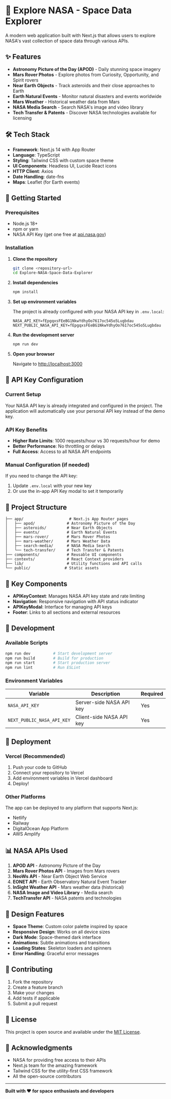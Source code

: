 # 🚀 Explore NASA - Space Data Explorer

A modern web application built with Next.js that allows users to explore NASA's vast collection of space data through various APIs.

## ✨ Features

- **Astronomy Picture of the Day (APOD)** - Daily stunning space imagery
- **Mars Rover Photos** - Explore photos from Curiosity, Opportunity, and Spirit rovers
- **Near Earth Objects** - Track asteroids and their close approaches to Earth
- **Earth Natural Events** - Monitor natural disasters and events worldwide
- **Mars Weather** - Historical weather data from Mars
- **NASA Media Search** - Search NASA's image and video library
- **Tech Transfer & Patents** - Discover NASA technologies available for licensing

## 🛠️ Tech Stack

- **Framework**: Next.js 14 with App Router
- **Language**: TypeScript
- **Styling**: Tailwind CSS with custom space theme
- **UI Components**: Headless UI, Lucide React icons
- **HTTP Client**: Axios
- **Date Handling**: date-fns
- **Maps**: Leaflet (for Earth events)

## 🚀 Getting Started

### Prerequisites

- Node.js 18+ 
- npm or yarn
- NASA API Key (get one free at [api.nasa.gov](https://api.nasa.gov/))

### Installation

1. **Clone the repository**
   ```bash
   git clone <repository-url>
   cd Explore-NASA-Space-Data-Explorer
   ```

2. **Install dependencies**
   ```bash
   npm install
   ```

3. **Set up environment variables**
   
   The project is already configured with your NASA API key in `.env.local`:
   ```env
   NASA_API_KEY=fEpgqxsFEeBG1NkwYdhyOo7617oc545o5Lugbdau
   NEXT_PUBLIC_NASA_API_KEY=fEpgqxsFEeBG1NkwYdhyOo7617oc545o5Lugbdau
   ```

4. **Run the development server**
   ```bash
   npm run dev
   ```

5. **Open your browser**
   
   Navigate to [http://localhost:3000](http://localhost:3000)

## 🔑 API Key Configuration

### Current Setup
Your NASA API key is already integrated and configured in the project. The application will automatically use your personal API key instead of the demo key.

### API Key Benefits
- **Higher Rate Limits**: 1000 requests/hour vs 30 requests/hour for demo
- **Better Performance**: No throttling or delays
- **Full Access**: Access to all NASA API endpoints

### Manual Configuration (if needed)
If you need to change the API key:

1. Update `.env.local` with your new key
2. Or use the in-app API Key modal to set it temporarily

## 📁 Project Structure

```
├── app/                    # Next.js App Router pages
│   ├── apod/              # Astronomy Picture of the Day
│   ├── asteroids/         # Near Earth Objects
│   ├── events/            # Earth Natural Events
│   ├── mars-rover/        # Mars Rover Photos
│   ├── mars-weather/      # Mars Weather Data
│   ├── search-media/      # NASA Media Search
│   └── tech-transfer/     # Tech Transfer & Patents
├── components/            # Reusable UI components
├── contexts/              # React Context providers
├── lib/                   # Utility functions and API calls
└── public/               # Static assets
```

## 🌟 Key Components

- **APIKeyContext**: Manages NASA API key state and rate limiting
- **Navigation**: Responsive navigation with API status indicator
- **APIKeyModal**: Interface for managing API keys
- **Footer**: Links to all sections and external resources

## 🔧 Development

### Available Scripts

```bash
npm run dev          # Start development server
npm run build        # Build for production
npm run start        # Start production server
npm run lint         # Run ESLint
```

### Environment Variables

| Variable | Description | Required |
|----------|-------------|-----------|
| `NASA_API_KEY` | Server-side NASA API key | Yes |
| `NEXT_PUBLIC_NASA_API_KEY` | Client-side NASA API key | Yes |

## 🚀 Deployment

### Vercel (Recommended)

1. Push your code to GitHub
2. Connect your repository to Vercel
3. Add environment variables in Vercel dashboard
4. Deploy!

### Other Platforms

The app can be deployed to any platform that supports Next.js:
- Netlify
- Railway
- DigitalOcean App Platform
- AWS Amplify

## 📊 NASA APIs Used

1. **APOD API** - Astronomy Picture of the Day
2. **Mars Rover Photos API** - Images from Mars rovers
3. **NeoWs API** - Near Earth Object Web Service
4. **EONET API** - Earth Observatory Natural Event Tracker
5. **InSight Weather API** - Mars weather data (historical)
6. **NASA Image and Video Library** - Media search
7. **TechTransfer API** - NASA patents and technologies

## 🎨 Design Features

- **Space Theme**: Custom color palette inspired by space
- **Responsive Design**: Works on all device sizes
- **Dark Mode**: Space-themed dark interface
- **Animations**: Subtle animations and transitions
- **Loading States**: Skeleton loaders and spinners
- **Error Handling**: Graceful error messages

## 🤝 Contributing

1. Fork the repository
2. Create a feature branch
3. Make your changes
4. Add tests if applicable
5. Submit a pull request

## 📄 License

This project is open source and available under the [MIT License](LICENSE).

## 🙏 Acknowledgments

- NASA for providing free access to their APIs
- Next.js team for the amazing framework
- Tailwind CSS for the utility-first CSS framework
- All the open-source contributors

---

**Built with ❤️ for space enthusiasts and developers**